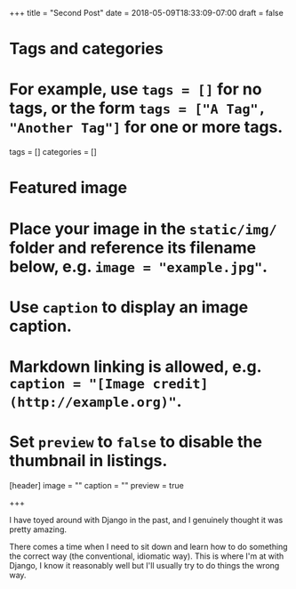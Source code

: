+++
title = "Second Post"
date = 2018-05-09T18:33:09-07:00
draft = false

# Tags and categories
# For example, use `tags = []` for no tags, or the form `tags = ["A Tag", "Another Tag"]` for one or more tags.
tags = []
categories = []

# Featured image
# Place your image in the `static/img/` folder and reference its filename below, e.g. `image = "example.jpg"`.
# Use `caption` to display an image caption.
#   Markdown linking is allowed, e.g. `caption = "[Image credit](http://example.org)"`.
# Set `preview` to `false` to disable the thumbnail in listings.
[header]
image = ""
caption = ""
preview = true

+++


I have toyed around with Django in the past, and I genuinely thought it was pretty amazing.

There comes a time when I need to sit down and learn how to do something the correct way (the conventional, idiomatic way). This is where I'm at with Django, I know it reasonably well but I'll usually try to do things the wrong way.

